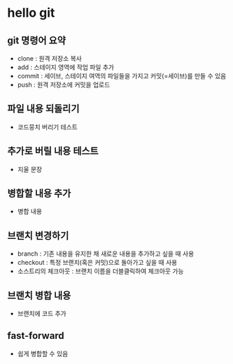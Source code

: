 # hello git

## git 명령어 요약

- clone : 원격 저장소 복사
- add : 스테이지 영역에 작업 파일 추가
- commit : 세이브, 스테이지 여역의 파일들을 가지고 커밋(=세이브)를 만들 수 있음
- push : 원격 저장소에 커밋을 업로드

## 파일 내용 되돌리기

- 코드뭉치 버리기 테스트

## 추가로 버릴 내용 테스트

- 지울 문장

## 병합할 내용 추가

- 병합 내용
## 브랜치 변경하기

- branch : 기존 내용을 유지한 채 새로운 내용을 추가하고 싶을 때 사용
- checkout : 특정 브랜치(혹은 커밋)으로 돌아가고 싶을 때 사용
- 소스트리의 체크아웃 : 브랜치 이름을 더블클릭하여 체크아웃 가능

## 브랜치 병합 내용

- 브랜치에 코드 추가

## fast-forward

- 쉽게 병합할 수 있음